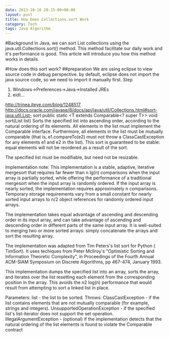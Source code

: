 ```yaml
---
date: 2013-10-16 20:15:00+00:00
layout: post
title: How Does Collections.sort Work
category: Tech
tags: Java Algorithm
---
```


#Background
In Java, we can sort List collections using the java.util.Collections.sort() method. This method facilitate our daily work and it's performance is good. This article will introduce you how this method works in details.

#How does this sort work?
##preparation
We are using eclipse to view source code in debug perspective. by default, eclipse does not import the java source code, so we need to import it manually first.
Step 
1. Windows->Preferences->Java->Installed JREs
2. eidt...


http://trinea.iteye.com/blog/1248517
http://docs.oracle.com/javase/8/docs/api/java/util/Collections.html#sort-java.util.List-
sort
public static <T extends Comparable<? super T>> void sort(List<T> list)
Sorts the specified list into ascending order, according to the natural ordering of its elements. All elements in the list must implement the Comparable interface. Furthermore, all elements in the list must be mutually comparable (that is, e1.compareTo(e2) must not throw a ClassCastException for any elements e1 and e2 in the list).
This sort is guaranteed to be stable: equal elements will not be reordered as a result of the sort.

The specified list must be modifiable, but need not be resizable.

Implementation note: This implementation is a stable, adaptive, iterative mergesort that requires far fewer than n lg(n) comparisons when the input array is partially sorted, while offering the performance of a traditional mergesort when the input array is randomly ordered. If the input array is nearly sorted, the implementation requires approximately n comparisons. Temporary storage requirements vary from a small constant for nearly sorted input arrays to n/2 object references for randomly ordered input arrays.

The implementation takes equal advantage of ascending and descending order in its input array, and can take advantage of ascending and descending order in different parts of the same input array. It is well-suited to merging two or more sorted arrays: simply concatenate the arrays and sort the resulting array.

The implementation was adapted from Tim Peters's list sort for Python ( TimSort). It uses techiques from Peter McIlroy's "Optimistic Sorting and Information Theoretic Complexity", in Proceedings of the Fourth Annual ACM-SIAM Symposium on Discrete Algorithms, pp 467-474, January 1993.

This implementation dumps the specified list into an array, sorts the array, and iterates over the list resetting each element from the corresponding position in the array. This avoids the n2 log(n) performance that would result from attempting to sort a linked list in place.

Parameters:
list - the list to be sorted.
Throws:
ClassCastException - if the list contains elements that are not mutually comparable (for example, strings and integers).
UnsupportedOperationException - if the specified list's list-iterator does not support the set operation.
IllegalArgumentException - (optional) if the implementation detects that the natural ordering of the list elements is found to violate the Comparable contract